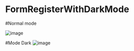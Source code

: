 # FormRegisterWithDarkMode

#Normal mode

![image](https://user-images.githubusercontent.com/104510289/201463264-ded2ecad-49b0-4cb2-8f32-af474e5a37f1.png)

#Mode Dark
![image](https://user-images.githubusercontent.com/104510289/201463272-0a4a7eef-669f-4af0-b10d-34267c542c6a.png)
